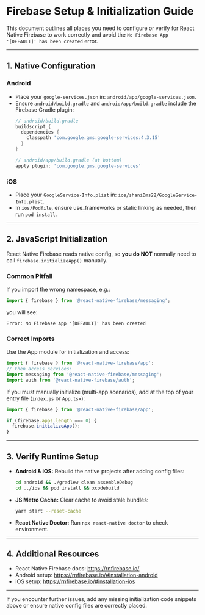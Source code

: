 # Firebase Setup & Initialization Guide

This document outlines all places you need to configure or verify for React Native Firebase to work correctly and avoid the `No Firebase App '[DEFAULT]' has been created` error.

---

## 1. Native Configuration

### Android
- Place your `google-services.json` in: `android/app/google-services.json`.
- Ensure `android/build.gradle` and `android/app/build.gradle` include the Firebase Gradle plugin:
  ```gradle
  // android/build.gradle
  buildscript {
    dependencies {
      classpath 'com.google.gms:google-services:4.3.15'
    }
  }

  // android/app/build.gradle (at bottom)
  apply plugin: 'com.google.gms.google-services'
  ```

### iOS
- Place your `GoogleService-Info.plist` in: `ios/shaniDms22/GoogleService-Info.plist`.
- In `ios/Podfile`, ensure use_frameworks or static linking as needed, then run `pod install`.

---

## 2. JavaScript Initialization

React Native Firebase reads native config, so **you do NOT** normally need to call `firebase.initializeApp()` manually.

### Common Pitfall
If you import the wrong namespace, e.g.:  
```js
import { firebase } from '@react-native-firebase/messaging';
```
you will see:
```
Error: No Firebase App '[DEFAULT]' has been created
```

### Correct Imports
Use the App module for initialization and access:
```js
import { firebase } from '@react-native-firebase/app';
// then access services:
import messaging from '@react-native-firebase/messaging';
import auth from '@react-native-firebase/auth';
```

If you must manually initialize (multi-app scenarios), add at the top of your entry file (`index.js` or `App.tsx`):
```js
import { firebase } from '@react-native-firebase/app';

if (firebase.apps.length === 0) {
  firebase.initializeApp();
}
```

---

## 3. Verify Runtime Setup

- **Android & iOS:** Rebuild the native projects after adding config files:
  ```bash
  cd android && ./gradlew clean assembleDebug
  cd ../ios && pod install && xcodebuild
  ```

- **JS Metro Cache:** Clear cache to avoid stale bundles:
  ```bash
  yarn start --reset-cache
  ```

- **React Native Doctor:** Run `npx react-native doctor` to check environment.

---

## 4. Additional Resources
- React Native Firebase docs: https://rnfirebase.io/
- Android setup: https://rnfirebase.io/#installation-android
- iOS setup: https://rnfirebase.io/#installation-ios

---

If you encounter further issues, add any missing initialization code snippets above or ensure native config files are correctly placed.
